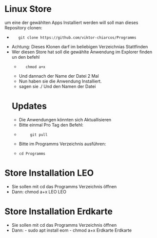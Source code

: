 # Linux Store 

um eine der gewählten Apps Installiert werden will soll man dieses Repository clonen:
   -        git clone https://github.com/viktor-chiarcos/Programms
   -    Achtung: Dieses Klonen darf im beliebigen Verzeichnias Stattfinden
   - Wer diesen Store hat soll die gewählte Anwendung im Explorer finden un den befehl
     -        chmod a+x
     -   Und dannach der Name der Datei 2 Mal
     -   Nun haben sie die Anwendung Installiert.
     -   sagen sie ./ Und den Namen der Datei 
 &nbsp;
     # Updates
       - Die Anwendungen könnten sich Aktuallisieren
       - Bitte einmal Pro Tag den Befehl:
       -          git pull
      - Bitte im Programms Verzeichnis ausführen:
      -     cd Programms
# Store Installation LEO
- Sie sollen mit
           cd
das Programms Verzeichnis öffnen
- Dann:
         chmod a+x LEO LEO
# Store Installation Erdkarte
- Sie sollen mit
           cd
das Programms Verzeichnis öffnen
- Dann:
         -        sudo apt install eom
         -        chmod a+x Erdkarte Erdkarte
